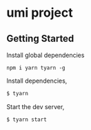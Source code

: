 # umi project

## Getting Started

Install global dependencies
```
npm i yarn tyarn -g
```

Install dependencies,

```bash
$ tyarn
```

Start the dev server,

```bash
$ tyarn start
```
